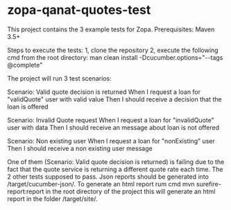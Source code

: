 # zopa-qanat-quotes-test

This project contains the 3 example tests for Zopa. 
Prerequisites:
Maven 3.5+

Steps to execute the tests:
1, clone the repository
2, execute the following cmd from the root directory: man clean install -Dcucumber.options="--tags @complete"


The project will run 3 test scenarios:

  Scenario: Valid quote decision is returned
    When I request a loan for "validQuote" user with valid value
    Then I should receive a decision that the loan is offered

  Scenario: Invalid Quote request
    When I request a loan for "invalidQuote" user with data
    Then I should receive an message about loan is not offered

  Scenario: Non existing user
    When I request a loan for "nonExisting" user
    Then I should receive a non existing user message

One of them (Scenario: Valid quote decision is returned) is failing due to the fact that the quote service is returning a different quote rate each time. The 2 other tests supposed to pass. Json reports should be generated into /target/cucumber-json/. To generate an html report rum cmd mvn surefire-report:report in the root directory of the project this will generate an html report in the folder /target/site/.
